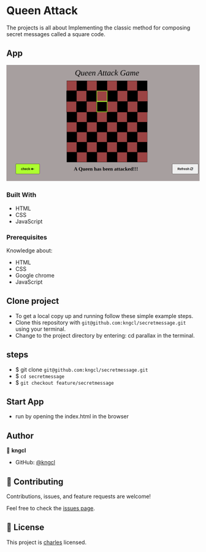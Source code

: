 # Queen Attack

The projects is all about Implementing the classic method for composing secret messages called a square code.

## App

![Home](assets/images/Screenshot%20from%202022-12-28%2022-35-48.png)

### Built With

- HTML
- CSS
- JavaScript

### Prerequisites

Knowledge about:

- HTML
- CSS
- Google chrome
- JavaScript
  
## Clone project

- To get a local copy up and running follow these simple example steps.
- Clone this repository with `git@github.com:kngcl/secretmessage.git` using your terminal.
- Change to the project directory by entering: cd parallax in the terminal.

## steps

- $ git clone `git@github.com:kngcl/secretmessage.git`
- $ `cd secretmessage`
- $ `git checkout feature/secretmessage`

## Start App

- run by opening the index.html in the browser

## Author

👤 **kngcl**

- GitHub: [@kngcl](https://github.com/kngcl/secretmessage)

## 🤝 Contributing

Contributions, issues, and feature requests are welcome!

Feel free to check the [issues page](https://github.com/kngcl/secretmessage/issues).

## 📝 License

This project is [charles](./LICENSE) licensed.
